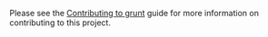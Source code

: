 Please see the [Contributing to grunt](http://gruntjs.com/contributing) guide for more information on contributing to this project.
